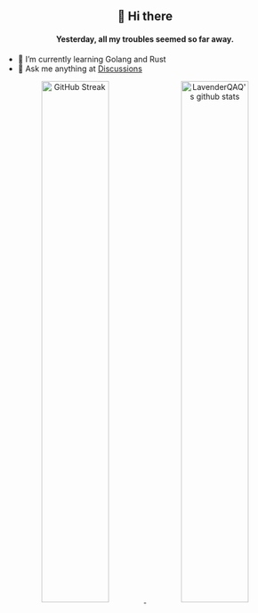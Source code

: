 <div align="center">
	<h2>👋 Hi there</h2>
	<h4>Yesterday, all my troubles seemed so far away.</h4>
</div>

- 🌱 I’m currently learning Golang and Rust
- 💬 Ask me anything at [Discussions](https://github.com/LavenderQAQ/LavenderQAQ/discussions)
	
<div align="center">
   	<a href="#">
		<img src="https://github-readme-streak-stats.herokuapp.com/?user=LavenderQAQ"
			alt="GitHub Streak" width="49%" />
	</a>   
   	<a href="#">
		<img src="https://github-readme-stats.vercel.app/api?username=LavenderQAQ&show_icons=true&theme=buefy"
			alt="LavenderQAQ's github stats" width="49%" />
	</a>
</div>
